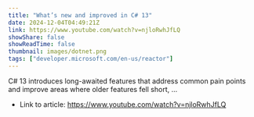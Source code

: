```yaml
---
title: "What’s new and improved in C# 13"
date: 2024-12-04T04:49:21Z
link: https://www.youtube.com/watch?v=njloRwhJfLQ
showShare: false
showReadTime: false
thumbnail: images/dotnet.png
tags: ["developer.microsoft.com/en-us/reactor"]
---
```

C# 13 introduces long-awaited features that address common pain points and improve areas where older features fell short, ...

- Link to article: https://www.youtube.com/watch?v=njloRwhJfLQ